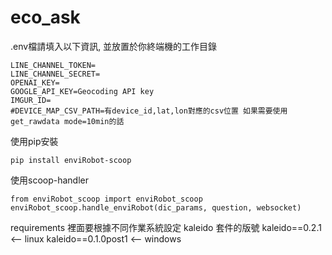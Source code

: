 # eco_ask

.env檔請填入以下資訊, 並放置於你終端機的工作目錄
```
LINE_CHANNEL_TOKEN=
LINE_CHANNEL_SECRET=
OPENAI_KEY=
GOOGLE_API_KEY=Geocoding API key
IMGUR_ID=
#DEVICE_MAP_CSV_PATH=有device_id,lat,lon對應的csv位置 如果需要使用get_rawdata mode=10min的話
```
使用pip安裝
```
pip install enviRobot-scoop
```
使用scoop-handler
```
from enviRobot_scoop import enviRobot_scoop
enviRobot_scoop.handle_enviRobot(dic_params, question, websocket)
```

requirements 裡面要根據不同作業系統設定 kaleido 套件的版號
kaleido==0.2.1 <-- linux
kaleido==0.1.0post1 <-- windows
